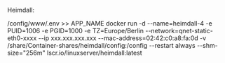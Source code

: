 Heimdall:

/config/www/.env >> APP_NAME
docker run -d --name=heimdall-4 -e PUID=1006 -e PGID=1000 -e TZ=Europe/Berlin --network=qnet-static-eth0-xxxx --ip xxx.xxx.xxx.xxx --mac-address=02:42:c0:a8:fa:0d -v /share/Container-shares/heimdall/config:/config --restart always --shm-size="256m" lscr.io/linuxserver/heimdall:latest
